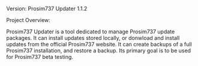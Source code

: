 Version: Prosim737 Updater 1.1.2

Project Overview:

Prosim737 Updater is a tool dedicated to manage Prosim737 update packages. It can install updates stored locally, or donwload and install updates from the official Prosim737 website. It can create backups of a full Prosim737 installation, and restore a backup. Its primary goal is to be used for Prosim737 beta testing.
